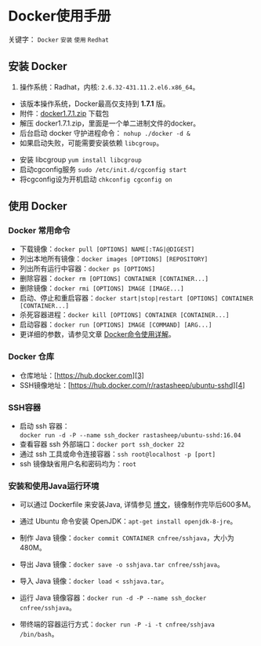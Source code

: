 # Docker使用手册
关键字： `Docker` `安装` `使用` `Redhat`
## 安装 Docker
1. 操作系统：Radhat，内核: `2.6.32-431.11.2.el6.x86_64`。
* 该版本操作系统，Docker最高仅支持到 **1.7.1** 版。  
* 附件：[docker1.7.1.zip][1] 下载包
* 解压 docker1.7.1.zip，里面是一个单二进制文件的docker。
* 后台启动 docker 守护进程命令： `nohup ./docker -d &`
* 如果启动失败，可能需要安装依赖 `libcgroup`。  
 -  安装 libcgroup `yum install libcgroup`  
 -  启动cgconfig服务 `sudo /etc/init.d/cgconfig start`   
 -  将cgconfig设为开机启动 `chkconfig cgconfig on`

## 使用 Docker

### Docker 常用命令
* 下载镜像：`docker pull [OPTIONS] NAME[:TAG|@DIGEST]`
* 列出本地所有镜像：`docker images [OPTIONS] [REPOSITORY]`
* 列出所有运行中容器：`docker ps [OPTIONS]`
* 删除容器：`docker rm [OPTIONS] CONTAINER [CONTAINER...]`
* 删除镜像：`docker rmi [OPTIONS] IMAGE [IMAGE...]`
* 启动、停止和重启容器：`docker start|stop|restart [OPTIONS] CONTAINER [CONTAINER...]`
* 杀死容器进程：`docker kill [OPTIONS] CONTAINER [CONTAINER...]`
* 启动容器：`docker run [OPTIONS] IMAGE [COMMAND] [ARG...]`
* 更详细的参数，请参见文章 [Docker命令使用详解][2]。

### Docker 仓库
* 仓库地址：[https://hub.docker.com][3]
* SSH镜像地址：[https://hub.docker.com/r/rastasheep/ubuntu-sshd][4]

### SSH容器
* 启动 ssh 容器：   
  `docker run -d -P --name ssh_docker rastasheep/ubuntu-sshd:16.04`
* 查看容器 ssh 外部端口：`docker port ssh_docker 22`
* 通过 ssh 工具或命令连接容器：`ssh root@localhost -p [port]`
* ssh 镜像缺省用户名和密码均为：`root`

### 安装和使用Java运行环境
* 可以通过 Dockerfile 来安装Java, 详情参见 [博文][5]，镜像制作完毕后600多M。
* 通过 Ubuntu 命令安装 OpenJDK：`apt-get install openjdk-8-jre`。
* 制作 Java 镜像：`docker commit CONTAINER cnfree/sshjava`，大小为480M。
* 导出 Java 镜像：`docker save -o sshjava.tar cnfree/sshjava`。
* 导入 Java 镜像：`docker load < sshjava.tar`。
* 运行 Java 镜像容器：`docker run -d -P --name ssh_docker cnfree/sshjava`。
* 带终端的容器运行方式：`docker run -P -i -t cnfree/sshjava /bin/bash`。


  [1]: https://github.com/cnfree/Journal/raw/master/Docker/docker1.7.1.zip
  [2]: http://www.server110.com/docker/201411/11122.html
  [3]: https://hub.docker.com
  [4]: https://hub.docker.com/r/rastasheep/ubuntu-sshd
  [5]: http://blog.csdn.net/zhang__jiayu/article/details/43200685
